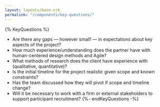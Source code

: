 ```yaml
---
layout: layouts/base.njk
permalink: "/components/key-questions/"
---
```


{% KeyQuestions %}
- Are there any gaps — however small! — in expectations about key aspects of the project?
- How much experience/understanding does the partner have with human-centered design methods and Agile?
- What methods of research does the client have experience with (qualitative, quantitative)?
- Is the initial timeline for the project realistic given scope and known constraints?
- Has the team discussed how they will pivot if scope and timeline change?
- Will it be necessary to work with a firm or external stakeholders to support participant recruitment?
{%- endKeyQuestions -%}
